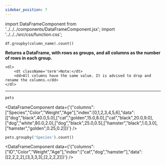 ```yaml
---
sidebar_position: 7
---
```


import DataFrameComponent from '../../../components/DataFrameComponent.jsx';
import '../../../src/css/function.css';

<code>df.groupby(column_name).count()</code>

<div className='base'>
    <p><strong>Returns a DataFrame, with rows as groups, and all columns as the number of rows in each group.</strong></p>

    <dl>
        <dt className='term'>Note:</dt>
        <dd>All columns have the same value. It is advised to drop and rename the columns.</dd>
    </dl>
</div>

---

```python
pets
```

<DataFrameComponent data={'{"columns":["Species","Color","Weight","Age"],"index":[0,1,2,3,4,5,6],"data":[["dog","black",40.0,5.0],["cat","golden",15.0,8.0],["cat","black",20.0,9.0],["dog","white",80.0,2.0],["dog","black",25.0,0.5],["hamster","black",1.0,3.0],["hamster","golden",0.25,0.2]]}'} />

```python
pets.groupby('Species').count()
```

<DataFrameComponent data={'{"columns":["ID","Color","Weight","Age"],"index":["cat","dog","hamster"],"data":[[2,2,2,2],[3,3,3,3],[2,2,2,2]]}'} />
